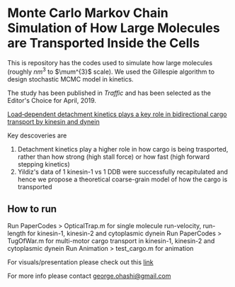 # Monte Carlo Markov Chain Simulation of How Large Molecules are Transported Inside the Cells 

This is repository has the codes used to simulate how large molecules (roughly $nm^{3}$ to $\mum^{3}$ scale). We used the Gillespie algorithm to design stochastic MCMC model in kinetics. 

The study has been published in *Traffic* and has been selected as the Editor's Choice for April, 2019. 

[Load‐dependent detachment kinetics plays a key role in bidirectional cargo transport by kinesin and dynein](https://onlinelibrary.wiley.com/doi/full/10.1111/tra.12639)

Key descoveries are 
1. Detachment kinetics play a higher role in how cargo is being trasported, rather than how strong (high stall force) or how fast (high forward stepping kinetics)
2. Yildiz's data of 1 kinesin-1 vs 1 DDB were successfully recapitulated and hence we propose a theoretical coarse-grain model of how the cargo is transported



## How to run

Run PaperCodes > OpticalTrap.m for single molecule run-velocity, run-length for kinesin-1, kinesin-2 and cytoplasmic dynein
Run PaperCodes > TugOfWar.m for multi-motor cargo transport in kinesin-1, kinesin-2 and cytoplasmic dynein
Run Animation > test_cargo.m for animation

For visuals/presentation please check out this [link](https://docs.google.com/presentation/d/1deDom1l2jmYkOxjQe5uOUbkkLrrGXNAc-oXJMULMTSo/edit?usp=sharing)


For more info please contact george.ohashi@gmail.com






  
